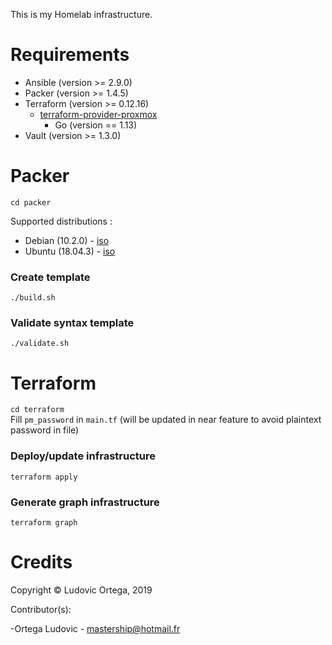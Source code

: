 This is my Homelab infrastructure.

# Requirements

- Ansible (version >= 2.9.0)
- Packer (version >= 1.4.5)
- Terraform (version >= 0.12.16)
	- [terraform-provider-proxmox](https://github.com/Telmate/terraform-provider-proxmox)
		- Go (version == 1.13)
- Vault (version >= 1.3.0)

# Packer
`cd packer`

Supported distributions :
- Debian (10.2.0) - [iso](https://cdimage.debian.org/debian-cd/current/amd64/iso-cd/debian-10.2.0-amd64-netinst.iso)
- Ubuntu (18.04.3) - [iso](http://cdimage.ubuntu.com/releases/18.04/release/ubuntu-18.04.3-server-amd64.iso)

### Create template
`./build.sh`

### Validate syntax template
`./validate.sh`

# Terraform
`cd terraform`\
Fill `pm_password` in `main.tf` (will be updated in near feature to avoid plaintext password in file)

### Deploy/update infrastructure
`terraform apply`

### Generate graph infrastructure
`terraform graph`

# Credits

Copyright © Ludovic Ortega, 2019

Contributor(s):

-Ortega Ludovic - mastership@hotmail.fr